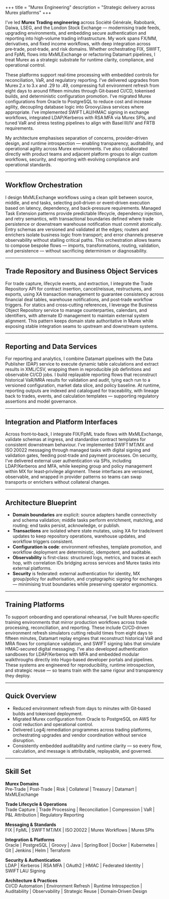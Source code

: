 +++
title = "Murex Engineering"
description = "Strategic delivery across Murex platforms"
+++

I’ve led **Murex Trading engineering** across Société Générale, Rabobank, Daiwa, LSEG, and the London Stock Exchange — modernising trade feeds, upgrading environments, and embedding secure authentication and reporting into high‑volume trading infrastructure. My work spans FX/MM, derivatives, and fixed income workflows, with deep integration across pre‑trade, post‑trade, and risk domains. Whether orchestrating FIX, SWIFT, and FpML flows into MxMLExchange or refactoring Datamart pipelines, I treat Murex as a strategic substrate for runtime clarity, compliance, and operational control.

These platforms support real‑time processing with embedded controls for reconciliation, VaR, and regulatory reporting. I’ve delivered upgrades from Murex 2.x to 3.x and .29 to .49, compressing full environment refresh from eight days to around fifteen minutes through Git‑based CI/CD, tokenised builds, and deterministic configuration promotion. I’ve migrated Murex configurations from Oracle to PostgreSQL to reduce cost and increase agility, decoupling database logic into Groovy/Java services where appropriate. I’ve implemented SWIFT LAU/HMAC signing in exchange workflows, integrated LDAP/Kerberos with RSA MFA via Murex SPIs, and tuned VaR and stress testing pipelines to align with Basel III/IV and FRTB requirements.

My architecture emphasises separation of concerns, provider‑driven design, and runtime introspection — enabling transparency, auditability, and operational agility across Murex environments. I’ve also collaborated directly with product teams and adjacent platform groups to align custom workflows, security, and reporting with evolving compliance and operational standards.

---

## Workflow Orchestration

I design MxMLExchange workflows using a clean split between source, middle, and end tasks, selecting poll‑driven or event‑driven execution based on latency, dependency, and back‑pressure requirements. Managed Task Extension patterns provide predictable lifecycle, dependency injection, and retry semantics, with transactional boundaries defined where trade persistence or downstream warehouse notification must commit atomically. Entry schemas are versioned and validated at the edges; routers and enrichers isolate business logic from transport; and error channels preserve observability without stalling critical paths. This orchestration allows teams to compose bespoke flows — imports, transformations, routing, validation, and persistence — without sacrificing determinism or diagnosability.

---

## Trade Repository and Business Object Services

For trade capture, lifecycle events, and extraction, I integrate the Trade Repository API for contract insertion, cancel/reissue, restructures, and exports, using XA transaction management to guarantee consistency across financial deal tables, warehouse notifications, and post‑trade workflow triggers. For statics and cross‑cutting references, I leverage the Business Object Repository service to manage counterparties, calendars, and identifiers, with alternate ID management to maintain external system alignment. This pattern keeps domain state authoritative in Murex while exposing stable integration seams to upstream and downstream systems.

---

## Reporting and Data Services

For reporting and analytics, I combine Datamart pipelines with the Data Publisher (DAP) service to execute dynamic table calculations and extract results in XML/CSV, wrapping them in reproducible job definitions and observable CI/CD jobs. I build replayable reporting flows that reconstruct historical VaR/MRA results for validation and audit, tying each run to a versioned configuration, market data slice, and policy baseline. At runtime, reporting outputs are indexed and catalogued for traceability, with lineage back to trades, events, and calculation templates — supporting regulatory assertions and model governance.

---

## Integration and Platform Interfaces

Across front‑to‑back, I integrate FIX/FpML trade flows with MxMLExchange, validate schemas at ingress, and standardise contract templates for consistent downstream behaviour. I’ve implemented SWIFT MT/MX and ISO 20022 messaging through managed tasks with digital signing and validation gates, feeding post‑trade and payment processes. On security, I’ve delivered external user authentication via SPIs, including LDAP/Kerberos and MFA, while keeping group and policy management within MX for least‑privilege alignment. These interfaces are versioned, observable, and wrapped in provider patterns so teams can swap transports or enrichers without collateral changes.

---

## Architecture Blueprint

- **Domain boundaries** are explicit: source adapters handle connectivity and schema validation; middle tasks perform enrichment, matching, and routing; end tasks persist, acknowledge, or publish.
- **Transactions** are isolated where state mutates, using XA for trade/event updates to keep repository operations, warehouse updates, and workflow triggers consistent.
- **Configuration is code**: environment refreshes, template promotion, and workflow deployment are deterministic, idempotent, and auditable.
- **Observability** is first‑class: structured logs, metrics, and traces at each hop, with correlation IDs bridging across services and Murex tasks into external platforms.
- **Security** is federated: external authentication for identity, MX group/policy for authorisation, and cryptographic signing for exchanges — minimising trust boundaries while preserving operator ergonomics.

---

## Training Platforms

To support onboarding and operational rehearsal, I’ve built Murex‑specific training environments that mirror production workflows across trade processing, reconciliation, and reporting. These include CI/CD‑driven environment refresh simulators cutting rebuild times from eight days to fifteen minutes, Datamart replay engines that reconstruct historical VaR and MRA flows for compliance validation, and SWIFT signing labs that simulate HMAC‑secured digital messaging. I’ve also developed authentication sandboxes for LDAP/Kerberos with MFA and embedded modular walkthroughs directly into Hugo‑based developer portals and pipelines. These systems are engineered for reproducibility, runtime introspection, and strategic reuse — so teams train with the same rigour and transparency they deploy.

---

## Quick Overview

- Reduced environment refresh from days to minutes with Git‑based builds and tokenised deployment.
- Migrated Murex configuration from Oracle to PostgreSQL on AWS for cost reduction and operational control.
- Delivered Log4j remediation programmes across trading platforms, orchestrating upgrades and vendor coordination without service disruption.
- Consistently embedded auditability and runtime clarity — so every flow, calculation, and message is attributable, replayable, and governed.

---

## Skill Set

**Murex Domains**  
Pre‑Trade | Post‑Trade | Risk | Collateral | Treasury | Datamart | MxMLExchange

**Trade Lifecycle & Operations**  
Trade Capture | Trade Processing | Reconciliation | Compression | VaR | P&L Attribution | Regulatory Reporting

**Messaging & Standards**  
FIX | FpML | SWIFT MT/MX | ISO 20022 | Murex Workflows | Murex SPIs

**Integration & Platforms**  
Oracle | PostgreSQL | Groovy | Java | Spring Boot | Docker | Kubernetes | Git | Jenkins | Helm | Terraform

**Security & Authentication**  
LDAP | Kerberos | RSA MFA | OAuth2 | HMAC | Federated Identity | SWIFT LAU Signing

**Architecture & Practices**  
CI/CD Automation | Environment Refresh | Runtime Introspection | Auditability | Observability | Strategic Reuse | Domain‑Driven Design  